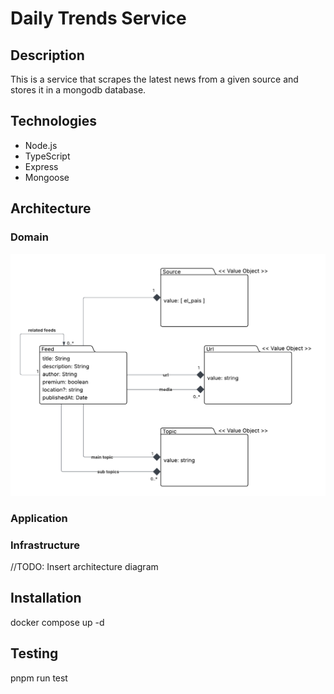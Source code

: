 # Daily Trends Service

## Description

This is a service that scrapes the latest news from a given source and stores it in a mongodb database.

## Technologies

- Node.js
- TypeScript
- Express
- Mongoose

## Architecture

### Domain

![Domain](./readme-assets/domain-model.png)

### Application

### Infrastructure

//TODO: Insert architecture diagram

## Installation

docker compose up -d

## Testing
pnpm run test

